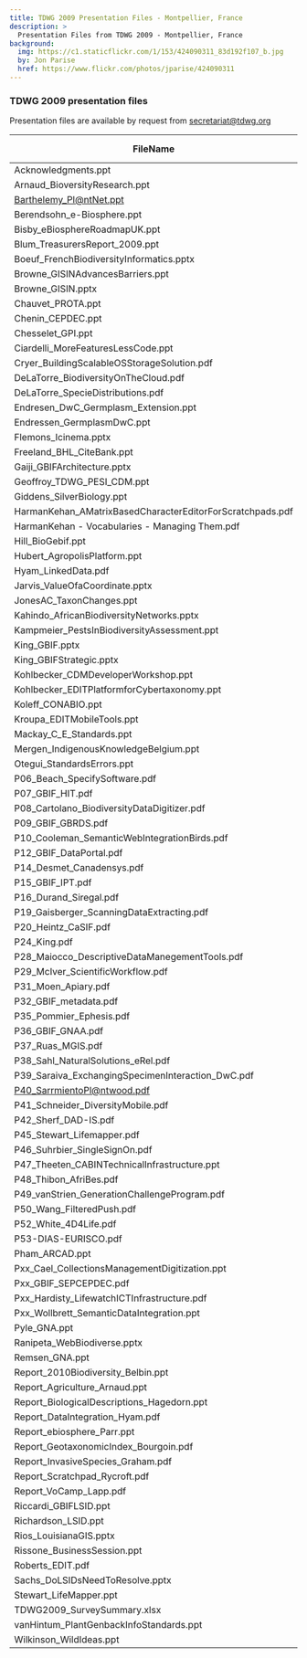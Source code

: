 ```yaml
---
title: TDWG 2009 Presentation Files - Montpellier, France
description: >
  Presentation Files from TDWG 2009 - Montpellier, France
background:
  img: https://c1.staticflickr.com/1/153/424090311_83d192f107_b.jpg
  by: Jon Parise
  href: https://www.flickr.com/photos/jparise/424090311
---
```


### TDWG 2009 presentation files 

Presentation files are available by request from [secretariat@tdwg.org](mailto:secretariat@tdwg.org)

| FileName            | Size (bytes)|
| ------------------- | --------: |
| Acknowledgments.ppt | 1,064,960 |
| Arnaud_BioversityResearch.ppt |  983,040 |
| Barthelemy_Pl@ntNet.ppt |  4,358,144 |
| Berendsohn_e-Biosphere.ppt |  1,527,808 |
| Bisby_eBiosphereRoadmapUK.ppt |  1,376,256 |
| Blum_TreasurersReport_2009.ppt |    184,320 |
| Boeuf_FrenchBiodiversityInformatics.pptx |  1,433,600 |
| Browne_GISINAdvancesBarriers.ppt |  4,784,128 |
| Browne_GISIN.pptx |  1,921,024 |
| Chauvet_PROTA.ppt |  5,459,968 |
| Chenin_CEPDEC.ppt |    499,712 |
| Chesselet_GPI.ppt |  8,736,768 |
| Ciardelli_MoreFeaturesLessCode.ppt |  1,605,632 |
| Cryer_BuildingScalableOSStorageSolution.pdf |  8,396,800 |
| DeLaTorre_BiodiversityOnTheCloud.pdf |  3,137,536 |
| DeLaTorre_SpecieDistributions.pdf |  2,797,568 |
| Endresen_DwC_Germplasm_Extension.ppt |  9,244,672 |
| Endressen_GermplasmDwC.ppt |  6,189,056 |
| Flemons_Icinema.pptx |    847,872 |
| Freeland_BHL_CiteBank.ppt |  6,021,120 |
| Gaiji_GBIFArchitecture.pptx |  4,227,072 |
| Geoffroy_TDWG_PESI_CDM.ppt |  2,007,040 |
| Giddens_SilverBiology.ppt |    868,352 |
| HarmanKehan_AMatrixBasedCharacterEditorForScratchpads.pdf |  1,912,832 |
| HarmanKehan - Vocabularies - Managing Them.pdf |  2,207,744 |
| Hill_BioGebif.ppt |    978,944 |
| Hubert_AgropolisPlatform.ppt |    196,608 |
| Hyam_LinkedData.pdf |  4,648,960 |
| Jarvis_ValueOfaCoordinate.pptx |  3,637,248 |
| JonesAC_TaxonChanges.ppt |    675,840 |
| Kahindo_AfricanBiodiversityNetworks.pptx |  4,288,512 |
| Kampmeier_PestsInBiodiversityAssessment.ppt |  2,838,528 |
| King_GBIF.pptx |  1,392,640 |
| King_GBIFStrategic.pptx |  6,856,704 |
| Kohlbecker_CDMDeveloperWorkshop.ppt |    933,888 |
| Kohlbecker_EDITPlatformforCybertaxonomy.ppt |  4,108,288 |
| Koleff_CONABIO.ppt |  8,540,160 |
| Kroupa_EDITMobileTools.ppt |  7,667,712 |
| Mackay_C_E_Standards.ppt |    638,976 |
| Mergen_IndigenousKnowledgeBelgium.ppt | 16,670,720 |
| Otegui_StandardsErrors.ppt | 21,241,856 |
| P06_Beach_SpecifySoftware.pdf | 22,732,800 |
| P07_GBIF_HIT.pdf |    831,488 |
| P08_Cartolano_BiodiversityDataDigitizer.pdf |    434,176 |
| P09_GBIF_GBRDS.pdf |    573,440 |
| P10_Cooleman_SemanticWebIntegrationBirds.pdf |    663,552 |
| P12_GBIF_DataPortal.pdf |  1,191,936 |
| P14_Desmet_Canadensys.pdf |    421,888 |
| P15_GBIF_IPT.pdf |  1,155,072 |
| P16_Durand_Siregal.pdf |  2,375,680 |
| P19_Gaisberger_ScanningDataExtracting.pdf |  1,179,648 |
| P20_Heintz_CaSIF.pdf |    925,696 |
| P24_King.pdf |  1,175,552 |
| P28_Maiocco_DescriptiveDataManegementTools.pdf |  2,752,512 |
| P29_McIver_ScientificWorkflow.pdf |    131,072 |
| P31_Moen_Apiary.pdf |    540,672 |
| P32_GBIF_metadata.pdf |    565,248 |
| P35_Pommier_Ephesis.pdf |  3,805,184 |
| P36_GBIF_GNAA.pdf |  2,396,160 |
| P37_Ruas_MGIS.pdf |  2,342,912 |
| P38_Sahl_NaturalSolutions_eRel.pdf |  5,828,608 |
| P39_Saraiva_ExchangingSpecimenInteraction_DwC.pdf |     81,920 |
| P40_SarrmientoPl@ntwood.pdf | 11,468,800 |
| P41_Schneider_DiversityMobile.pdf |    569,344 |
| P42_Sherf_DAD-IS.pdf |  1,490,944 |
| P45_Stewart_Lifemapper.pdf | 22,724,608 |
| P46_Suhrbier_SingleSignOn.pdf |    651,264 |
| P47_Theeten_CABINTechnicalInfrastructure.ppt |  2,060,288 |
| P48_Thibon_AfriBes.pdf |    724,992 |
| P49_vanStrien_GenerationChallengeProgram.pdf |    282,624 |
| P50_Wang_FilteredPush.pdf |    565,248 |
| P52_White_4D4Life.pdf |    884,736 |
| P53-DIAS-EURISCO.pdf |  1,159,168 |
| Pham_ARCAD.ppt |  3,362,816 |
| Pxx_Cael_CollectionsManagementDigitization.ppt |  1,298,432 |
| Pxx_GBIF_SEPCEPDEC.pdf |    704,512 |
| Pxx_Hardisty_LifewatchICTInfrastructure.pdf |  3,522,560 |
| Pxx_Wollbrett_SemanticDataIntegration.ppt |  1,077,248 |
| Pyle_GNA.ppt | 14,716,928 |
| Ranipeta_WebBiodiverse.pptx |    315,392 |
| Remsen_GNA.ppt |  4,542,464 |
| Report_2010Biodiversity_Belbin.ppt |    557,056 |
| Report_Agriculture_Arnaud.ppt |    147,456 |
| Report_BiologicalDescriptions_Hagedorn.ppt |    180,224 |
| Report_DataIntegration_Hyam.pdf | 10,293,248 |
| Report_ebiosphere_Parr.ppt |  1,503,232 |
| Report_GeotaxonomicIndex_Bourgoin.pdf |    122,880 |
| Report_InvasiveSpecies_Graham.pdf |     45,056 |
| Report_Scratchpad_Rycroft.pdf |     28,672 |
| Report_VoCamp_Lapp.pdf | 10,620,928 |
| Riccardi_GBIFLSID.ppt |    839,680 |
| Richardson_LSID.ppt |    151,552 |
| Rios_LouisianaGIS.pptx |  2,605,056 |
| Rissone_BusinessSession.ppt |    258,048 |
| Roberts_EDIT.pdf |  4,907,008 |
| Sachs_DoLSIDsNeedToResolve.pptx |     65,536 |
| Stewart_LifeMapper.ppt |  1,511,424 |
| TDWG2009_SurveySummary.xlsx |     49,152 |
| vanHintum_PlantGenbackInfoStandards.ppt |  1,429,504 |
| Wilkinson_WildIdeas.ppt |  1,609,728 |
